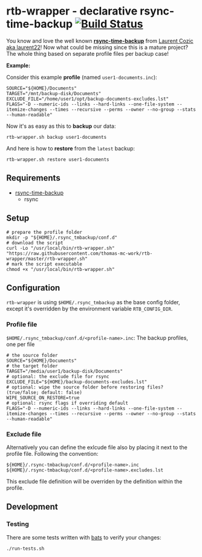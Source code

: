 # rtb-wrapper - declarative rsync-time-backup [![Build Status](https://travis-ci.org/thomas-mc-work/rtb-wrapper.svg?branch=master)](https://travis-ci.org/thomas-mc-work/rtb-wrapper)

You know and love the well known __[rsync-time-backup](https://github.com/laurent22/rsync-time-backup)__ from
[Laurent Cozic aka laurent22](https://github.com/laurent22)! Now what could be missing since this is a mature
project? The whole thing based on separate profile files per backup case!

__Example:__

Consider this example __profile__ (named `user1-documents.inc`):

    SOURCE="${HOME}/Documents"
    TARGET="/mnt/backup-disk/Documents"
    EXCLUDE_FILE="/home/user1/opt/backup-documents-excludes.lst"
    FLAGS="-D --numeric-ids --links --hard-links --one-file-system --itemize-changes --times --recursive --perms --owner --no-group --stats --human-readable"

Now it's as easy as this to __backup__ our data:

    rtb-wrapper.sh backup user1-documents

And here is how to __restore__ from the `latest` backup:

    rtb-wrapper.sh restore user1-documents

## Requirements

- [rsync-time-backup](https://github.com/laurent22/rsync-time-backup)
  - rsync

## Setup

    # prepare the profile folder
    mkdir -p "${HOME}/.rsync_tmbackup/conf.d"
    # download the script
    curl -Lo "/usr/local/bin/rtb-wrapper.sh" "https://raw.githubusercontent.com/thomas-mc-work/rtb-wrapper/master/rtb-wrapper.sh"
    # mark the script executable
    chmod +x "/usr/local/bin/rtb-wrapper.sh"

## Configuration

`rtb-wrapper` is using `$HOME/.rsync_tmbackup` as the base config folder, except it's overridden by the environment variable `RTB_CONFIG_DIR`.

### Profile file

`$HOME/.rsync_tmbackup/conf.d/<profile-name>.inc`: The backup profiles, one per file

    # the source folder
    SOURCE="${HOME}/Documents"
    # the target folder
    TARGET="/media/user1/backup-disk/Documents"
    # optional: the exclude file for rsync
    EXCLUDE_FILE="${HOME}/backup-documents-excludes.lst"
    # optional: wipe the source folder before restoring files? (true/false; default: false)
    WIPE_SOURCE_ON_RESTORE=true
    # optional: rsync flags if overriding default
    FLAGS="-D --numeric-ids --links --hard-links --one-file-system --itemize-changes --times --recursive --perms --owner --no-group --stats --human-readable"

### Exclude file

Alternatively you can define the exlcude file also by placing it next to the profile file. Following the convention:

    ${HOME}/.rsync-tmbackup/conf.d/<profile-name>.inc
    ${HOME}/.rsync-tmbackup/conf.d/<profile-name>.excludes.lst

This exclude file definition will be overriden by the definition within the profile.

## Development

### Testing

There are some tests written with [bats](https://github.com/sstephenson/bats) to verify your changes:

```bash
./run-tests.sh
```
